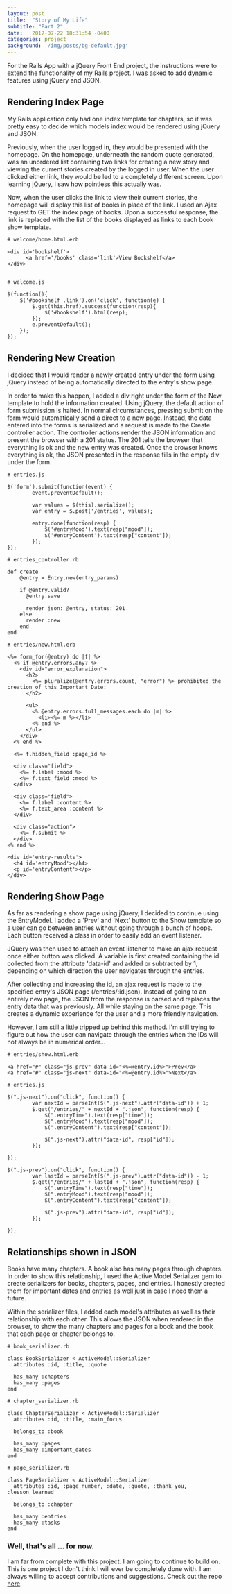 ```yaml
---
layout: post
title:  "Story of My Life"
subtitle: "Part 2"
date:   2017-07-22 18:31:54 -0400
categories: project
background: '/img/posts/bg-default.jpg'
---
```



For the Rails App with a jQuery Front End project, the instructions were to extend the functionality of my Rails project. I was asked to add dynamic features using jQuery and JSON.

## Rendering Index Page
My Rails application only had one index template for chapters, so it was pretty easy to decide which models index would be rendered using jQuery and JSON. 

Previously, when the user logged in, they would be presented with the homepage. On the homepage, underneath the random quote generated, was an unordered list containing two links for creating a new story and viewing the current stories created by the logged in user. When the user clicked either link, they would be led to a completely different screen. Upon learning jQuery, I saw how pointless this actually was.

Now, when the user clicks the link to view their current stories, the homepage will display this list of books in place of the link. I used an Ajax request to GET the index page of books. Upon a successful response, the link is replaced with the list of the books displayed as links to each book show template.

```
# welcome/home.html.erb

<div id='bookshelf'>
      <a href='/books' class='link'>View Bookshelf</a>
</div>


# welcome.js

$(function(){
    $('#bookshelf .link').on('click', function(e) {
        $.get(this.href).success(function(resp){
            $('#bookshelf').html(resp);
        });
        e.preventDefault();
    });
});
```

## Rendering New Creation
I decided that I would render a newly created entry under the form using jQuery instead of being automatically directed to the entry's show page. 

In order to make this happen, I added a div right under the form of the New template to hold the information created. Using jQuery, the default action of form submission is halted. In normal circumstances, pressing submit on the form would automatically send a direct to a new page. Instead, the data entered into the forms is serialized and a request is made to the Create controller action. The controller actions render the JSON information and present the browser with a 201 status. The 201 tells the browser that everything is ok and the new entry was created. Once the browser knows everything is ok, the JSON presented in the response fills in the empty div under the form.

```
# entries.js

$('form').submit(function(event) {
		event.preventDefault();
			
		var values = $(this).serialize();
		var entry = $.post('/entries', values);
			
		entry.done(function(resp) {
			$('#entryMood').text(resp["mood"]);
			$('#entryContent').text(resp["content"]);
		});
});

# entries_controller.rb

def create
    @entry = Entry.new(entry_params)

    if @entry.valid?
      @entry.save

      render json: @entry, status: 201
    else
      render :new
    end
end

# entries/new.html.erb

<%= form_for(@entry) do |f| %>
  <% if @entry.errors.any? %>
    <div id="error_explanation">
      <h2>
        <%= pluralize(@entry.errors.count, "error") %> prohibited the creation of this Important Date:
      </h2>

      <ul>
        <% @entry.errors.full_messages.each do |m| %>
          <li><%= m %></li>
        <% end %>
      </ul>
    </div>
  <% end %>

  <%= f.hidden_field :page_id %>

  <div class="field">
    <%= f.label :mood %>
    <%= f.text_field :mood %>
  </div>

  <div class="field">
    <%= f.label :content %>
    <%= f.text_area :content %>
  </div>

  <div class="action">
    <%= f.submit %>
  </div>
<% end %>

<div id='entry-results'>
  <h4 id='entryMood'></h4>
  <p id='entryContent'></p>
</div>

```

## Rendering Show Page
As far as rendering a show page using jQuery, I decided to continue using the EntryModel. I added a 'Prev' and 'Next' button to the Show template so a user can go between entries without going through a bunch of hoops. Each button received a class in order to easily add an event listener. 

JQuery was then used to attach an event listener to make an ajax request once either button was clicked. A variable is first created containing the id collected from the attribute 'data-id' and added or subtracted by 1, depending on which direction the user navigates through the entries. 

After collecting and increasing the id, an ajax request is made to the specified entry's JSON page (/entries/:id.json). Instead of going to an entirely new page, the JSON from the response is parsed and replaces the entry data that was previously. All while staying on the same page. This creates a dynamic experience for the user and a more friendly navigation.

However, I am still a little tripped up behind this method. I'm still trying to figure out how the user can navigate through the entries when the IDs will not always be in numerical order... 

```
# entries/show.html.erb

<a href="#" class="js-prev" data-id="<%=@entry.id%>">Prev</a>
<a href="#" class="js-next" data-id="<%=@entry.id%>">Next</a>

# entries.js

$(".js-next").on("click", function() {
		var nextId = parseInt($(".js-next").attr("data-id")) + 1;
		$.get("/entries/" + nextId + ".json", function(resp) {
			$(".entryTime").text(resp["time"]);
			$(".entryMood").text(resp["mood"]);
			$(".entryContent").text(resp["content"]);
			
			$(".js-next").attr("data-id", resp["id"]);
		});

});
	
$(".js-prev").on("click", function() {
		var lastId = parseInt($(".js-prev").attr("data-id")) - 1;
		$.get("/entries/" + lastId + ".json", function(resp) {
			$(".entryTime").text(resp["time"]);
			$(".entryMood").text(resp["mood"]);
			$(".entryContent").text(resp["content"]);
			
			$(".js-prev").attr("data-id", resp["id"]);
		});

});
```

## Relationships shown in JSON

Books have many chapters. A book also has many pages through chapters. In order to show this relationship, I used the Active Model Serializer gem to create serializers for books, chapters, pages, and entries. I honestly created them for important dates and entries as well just in case I need them a future. 

Within the serializer files, I added each model's attributes as well as their relationship with each other. This allows the JSON when rendered in the browser, to show the many chapters and pages for a book and the book that each page or chapter belongs to. 

```
# book_serializer.rb

class BookSerializer < ActiveModel::Serializer
  attributes :id, :title, :quote
  
  has_many :chapters
  has_many :pages
end

# chapter_serializer.rb

class ChapterSerializer < ActiveModel::Serializer
  attributes :id, :title, :main_focus
  
  belongs_to :book
  
  has_many :pages
  has_many :important_dates
end

# page_serializer.rb

class PageSerializer < ActiveModel::Serializer
  attributes :id, :page_number, :date, :quote, :thank_you, :lesson_learned
  
  belongs_to :chapter
  
  has_many :entries
  has_many :tasks
end

```

### Well, that's all ... for now.

I am far from complete with this project. I am going to continue to build on. This is one project I don't think I will ever be completely done with. I am always willing to accept contributions and suggestions. Check out the repo [here](https://github.com/TraiLYNNE/story-of-my-life-js-version).
